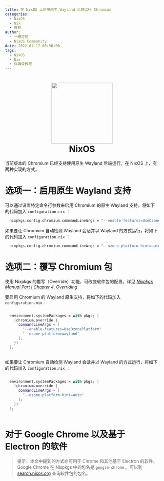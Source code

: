 ```yaml
---
title: 在 NixOS 上使用原生 Wayland 后端运行 Chromium
categories: 
  - NixOS
  - Nix
  - 教程
author:
  - 一穗灯花
  - NixOS Community
date: 2022-07-17 08:56:00
tags:
  - NixOS
  - Nix
  - 保姆级教程
---
```

<h1 align="center">
  <img src="https://pic.lanta.cyou/img/nix-snowflake.svg" width="200">
  <br>NixOS<br>
</h1>


当前版本的 Chromium 已经支持使用原生 Wayland 后端运行。在 NixOS 上，有两种实现的方式。

# 选项一：启用原生 Wayland 支持
可以通过设置特定命令行参数来启用 Chromium 的原生 Wayland 支持。将如下的代码加入 `configuration.nix` ：

```nix
  nixpkgs.config.chromium.commandLineArgs = "--enable-features=UseOzonePlatform --ozone-platform=wayland";
```

如果要让 Chromium 自动检测 Wayland 会话并以 Wayland 的方式运行，将如下的代码加入 `configuration.nix` ：

```nix
  nixpkgs.config.chromium.commandLineArgs = "--ozone-platform-hint=auto";
```

# 选项二：覆写 Chromium 包

使用 Nixpkgs 的覆写（Override）功能，可改变软件包的配置。详见 [*Nixpkgs Manual Part I Chapter 4. Overriding*](https://nixos.org/manual/nixpkgs/stable/#chap-overrides)

要启用 Chromium 的 Wayland 原生支持，将如下的代码加入 `configuration.nix` :

```nix

  environment.systemPackages = with pkgs; [
    (chromium.override {
      commandLineArgs = [
        "--enable-features=UseOzonePlatform"
        "--ozone-platform=wayland"
      ];
    })
  ];
   
```

如果要让 Chromium 自动检测 Wayland 会话并以 Wayland 的方式运行，将如下的代码加入 `configuration.nix` ：

```nix

  environment.systemPackages = with pkgs; [
    (chromium.override {
      commandLineArgs = [
        "--ozone-platform-hint=auto"
      ];
    })
  ];
   
```

# 对于 Google Chrome 以及基于 Electron 的软件

> 提示：本文中提到的方式亦可用于 Chrome 和其他基于 Electron 的软件。Google Chrome 在 Nixpkgs 中的包名是 `google-chrome` 。可以到 [search.nixos.org](https://search.nixos.org) 查询软件包的包名。